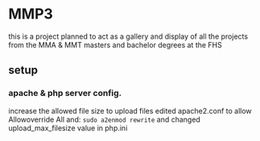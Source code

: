 # MMP3
this is a project planned to act as a gallery and display of all the projects from the MMA &amp; MMT masters and bachelor degrees at the FHS

## setup
### apache & php server config.
increase the allowed file size to upload files
edited apache2.conf to allow Allowoverride All and:
`sudo a2enmod rewrite`
and changed upload_max_filesize value in php.ini

